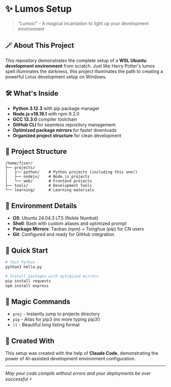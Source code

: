 # ✨ Lumos Setup

> *"Lumos!"* - A magical incantation to light up your development environment

## 🪄 About This Project

This repository demonstrates the complete setup of a **WSL Ubuntu development environment** from scratch. Just like Harry Potter's lumos spell illuminates the darkness, this project illuminates the path to creating a powerful Linux development setup on Windows.

## 🛠️ What's Inside

- **Python 3.12.3** with pip package manager
- **Node.js v18.19.1** with npm 9.2.0  
- **GCC 13.3.0** compiler toolchain
- **GitHub CLI** for seamless repository management
- **Optimized package mirrors** for faster downloads
- **Organized project structure** for clean development

## 📁 Project Structure

```
/home/fiver/
├── projects/
│   ├── python/    # Python projects (including this one!)
│   ├── nodejs/    # Node.js projects
│   └── web/       # Frontend projects
├── tools/         # Development tools
└── learning/      # Learning materials
```

## 🎯 Environment Details

- **OS**: Ubuntu 24.04.3 LTS (Noble Numbat)
- **Shell**: Bash with custom aliases and optimized prompt
- **Package Mirrors**: Taobao (npm) + Tsinghua (pip) for CN users
- **Git**: Configured and ready for GitHub integration

## 🚀 Quick Start

```bash
# Test Python
python3 hello.py

# Install packages with optimized mirrors
pip install requests
npm install express
```

## 🌟 Magic Commands

- `proj` - Instantly jump to projects directory
- `pip` - Alias for pip3 (no more typing pip3!)
- `ll` - Beautiful long listing format

## 📖 Created With

This setup was created with the help of **Claude Code**, demonstrating the power of AI-assisted development environment configuration.

---

*May your code compile without errors and your deployments be ever successful* ⚡